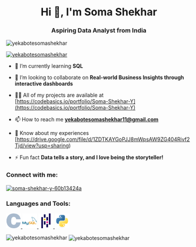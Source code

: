 
<h1 align="center">Hi 👋, I'm Soma Shekhar</h1>
<h3 align="center">Aspiring Data Analyst from India</h3>

<p align="left"> <img src="https://komarev.com/ghpvc/?username=yekabotesomashekhar&label=Profile%20views&color=0e75b6&style=flat" alt="yekabotesomashekhar" /> </p>

<p align="left"> <a href="https://github.com/ryo-ma/github-profile-trophy"><img src="https://github-profile-trophy.vercel.app/?username=yekabotesomashekhar" alt="yekabotesomashekhar" /></a> </p>

- 🌱 I’m currently learning **SQL**

- 👯 I’m looking to collaborate on **Real-world Business Insights through interactive dashboards**

- 👨‍💻 All of my projects are available at [https://codebasics.io/portfolio/Soma-Shekhar-Y](https://codebasics.io/portfolio/Soma-Shekhar-Y)

- 📫 How to reach me **yekabotesomashekhar11@gmail.com**

- 📄 Know about my experiences [https://drive.google.com/file/d/1ZDTKAYGoPJJ8mWpsAW9ZG404Rivf2Tjd/view?usp=sharing)

- ⚡ Fun fact **Data tells a story, and I love being the storyteller!**

<h3 align="left">Connect with me:</h3>
<p align="left">
<a href="https://linkedin.com/in/somashekharyekabote/" target="blank"><img align="center" src="https://raw.githubusercontent.com/rahuldkjain/github-profile-readme-generator/master/src/images/icons/Social/linked-in-alt.svg" alt="soma-shekhar-y-60b13424a" height="30" width="40" /></a>
</p>

<h3 align="left">Languages and Tools:</h3>
<p align="left"> <a href="https://www.cprogramming.com/" target="_blank" rel="noreferrer"> <img src="https://raw.githubusercontent.com/devicons/devicon/master/icons/c/c-original.svg" alt="c" width="40" height="40"/> </a> <a href="https://www.mysql.com/" target="_blank" rel="noreferrer"> <img src="https://raw.githubusercontent.com/devicons/devicon/master/icons/mysql/mysql-original-wordmark.svg" alt="mysql" width="40" height="40"/> </a> <a href="https://pandas.pydata.org/" target="_blank" rel="noreferrer"> <img src="https://raw.githubusercontent.com/devicons/devicon/2ae2a900d2f041da66e950e4d48052658d850630/icons/pandas/pandas-original.svg" alt="pandas" width="40" height="40"/> </a> <a href="https://www.python.org" target="_blank" rel="noreferrer"> <img src="https://raw.githubusercontent.com/devicons/devicon/master/icons/python/python-original.svg" alt="python" width="40" height="40"/> </a> </p>

<p><img align="left" src="https://github-readme-stats.vercel.app/api/top-langs?username=yekabotesomashekhar&show_icons=true&locale=en&layout=compact" alt="yekabotesomashekhar" /></p>

<p>&nbsp;<img align="center" src="https://github-readme-stats.vercel.app/api?username=yekabotesomashekhar&show_icons=true&locale=en" alt="yekabotesomashekhar" /></p>
